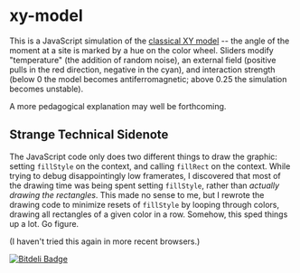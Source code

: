 xy-model
========

This is a JavaScript simulation of the [classical XY model](http://en.wikipedia.org/wiki/Classical_XY_model) -- the angle of the moment at a site is marked by a hue on the color wheel. Sliders modify "temperature" (the addition of random noise), an external field (positive pulls in the red direction, negative in the cyan), and interaction strength (below 0 the model becomes antiferromagnetic; above 0.25 the simulation becomes unstable).

A more pedagogical explanation may well be forthcoming.

## Strange Technical Sidenote

The JavaScript code only does two different things to draw the graphic: setting `fillStyle` on the context, and calling `fillRect` on the context. While trying to debug disappointingly low framerates, I discovered that most of the drawing time was being spent setting `fillStyle`, rather than *actually drawing the rectangles*. This made no sense to me, but I rewrote the drawing code to minimize resets of `fillStyle` by looping through colors, drawing all rectangles of a given color in a row. Somehow, this sped things up a lot. Go figure.

(I haven't tried this again in more recent browsers.)


[![Bitdeli Badge](https://d2weczhvl823v0.cloudfront.net/joshuahhh/xy-model/trend.png)](https://bitdeli.com/free "Bitdeli Badge")

